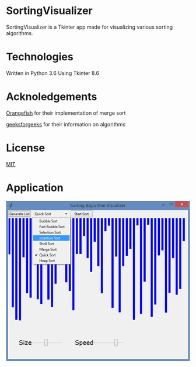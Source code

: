 # SortingVisualizer

SortingVisualizer is a Tkinter app made for visualizing various sorting algorithms.


# Technologies

Written in Python 3.6
Using Tkinter 8.6

# Acknoledgements

[Orangefish](https://github.com/Orangefish/algo/blob/master/sorting_and_search/sort_merge.py) for their implementation of merge sort

[geeksforgeeks](https://www.geeksforgeeks.org/) for their information on algorithms

# License
[MIT](https://choosealicense.com/licenses/mit/)

# Application

![Image of App](https://github.com/ColeB2/SortingVisualizer/blob/master/images/sortingapp.jpg)

